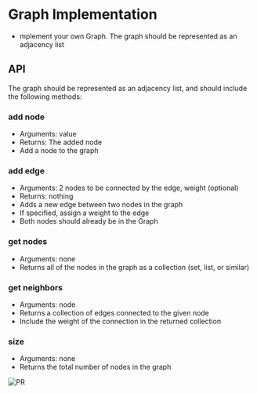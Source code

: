 # Graph Implementation
 * mplement your own Graph. The graph should be represented as an adjacency list


## API

 The graph should be represented as an adjacency list, and should include the following methods:

### add node

  * Arguments: value
  * Returns: The added node
  * Add a node to the graph
### add edge

 * Arguments: 2 nodes to be connected by the edge, weight (optional)
 * Returns: nothing
 * Adds a new edge between two nodes in the graph
 * If specified, assign a weight to the edge
 * Both nodes should already be in the Graph

### get nodes

 * Arguments: none
 * Returns all of the nodes in the graph as a collection (set, list, or similar)

### get neighbors

 * Arguments: node
 * Returns a collection of edges connected to the given node
 * Include the weight of the connection in the returned collection

### size

 * Arguments: none
 * Returns the total number of nodes in the graph

![PR]()

